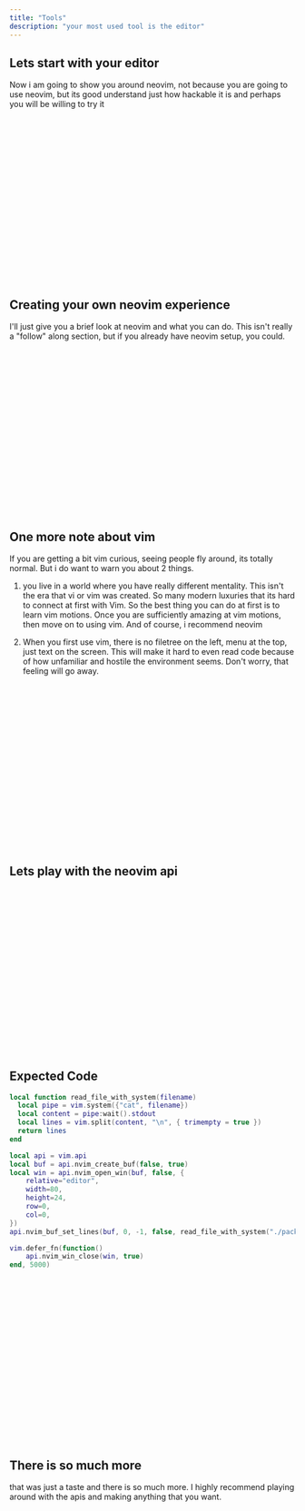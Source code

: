 ```yaml
---
title: "Tools"
description: "your most used tool is the editor"
---
```


## Lets start with your editor
Now i am going to show you around neovim, not because you are going to use
neovim, but its good understand just how hackable it is and perhaps you will be
willing to try it

<br>
<br>
<br>
<br>
<br>
<br>
<br>
<br>
<br>
<br>
<br>
<br>
<br>
<br>
<br>
<br>
<br>

## Creating your own neovim experience
I'll just give you a brief look at neovim and what you can do.  This isn't
really a "follow" along section, but if you already have neovim setup, you
could.

<br>
<br>
<br>
<br>
<br>
<br>
<br>
<br>
<br>
<br>
<br>
<br>
<br>
<br>
<br>
<br>
<br>

## One more note about vim
If you are getting a bit vim curious, seeing people fly around, its totally
normal.  But i do want to warn you about 2 things.

1. you live in a world where you have really different mentality.  This isn't
   the era that vi or vim was created.  So many modern luxuries that its hard
   to connect at first with Vim.  So the best thing you can do at first is to
   learn vim motions.  Once you are sufficiently amazing at vim motions, then move
   on to using vim.  And of course, i recommend neovim

2. When you first use vim, there is no filetree on the left, menu at the top,
   just text on the screen.  This will make it hard to even read code because
   of how unfamiliar and hostile the environment seems.  Don't worry, that
   feeling will go away.

<br>
<br>
<br>
<br>
<br>
<br>
<br>
<br>
<br>
<br>
<br>
<br>
<br>
<br>
<br>
<br>
<br>

## Lets play with the neovim api

<br>
<br>
<br>
<br>
<br>
<br>
<br>
<br>
<br>
<br>
<br>
<br>
<br>
<br>
<br>
<br>
<br>

## Expected Code
```lua
local function read_file_with_system(filename)
  local pipe = vim.system({"cat", filename})
  local content = pipe:wait().stdout
  local lines = vim.split(content, "\n", { trimempty = true })
  return lines
end

local api = vim.api
local buf = api.nvim_create_buf(false, true)
local win = api.nvim_open_win(buf, false, {
    relative="editor",
    width=80,
    height=24,
    row=0,
    col=0,
})
api.nvim_buf_set_lines(buf, 0, -1, false, read_file_with_system("./package.json"))

vim.defer_fn(function()
    api.nvim_win_close(win, true)
end, 5000)
```

<br>
<br>
<br>
<br>
<br>
<br>
<br>
<br>
<br>
<br>
<br>
<br>
<br>
<br>
<br>
<br>
<br>

## There is so much more
that was just a taste and there is so much more.  I highly recommend playing
around with the apis and making anything that you want.

<br>
<br>
<br>
<br>
<br>
<br>
<br>
<br>
<br>
<br>
<br>
<br>
<br>
<br>
<br>
<br>
<br>

